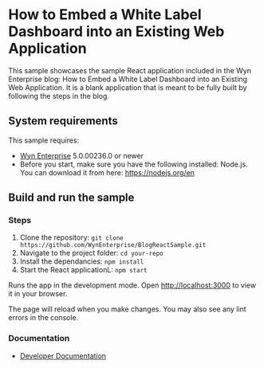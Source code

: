 # How to Embed a White Label Dashboard into an Existing Web Application

This sample showcases the sample React application included in the Wyn Enterprise blog: How to Embed a White Label Dashboard into an Existing Web Application. It is a blank application that is meant to be fully built by following the steps in the blog.

## System requirements

This sample requires:
 * [Wyn Enterprise](https://wyn.grapecity.com/demos/request/trial) 5.0.00236.0 or newer
 * Before you start, make sure you have the following installed: Node.js. You can download it from here: https://nodejs.org/en

## Build and run the sample

### Steps
1. Clone the repository: `git clone https://github.com/WynEnterprise/BlogReactSample.git`
2. Navigate to the project folder: `cd your-repo`
3. Install the dependancies: `npm install`
4. Start the React applicationL: `npm start`

Runs the app in the development mode.
Open [http://localhost:3000](http://localhost:3000) to view it in your browser.

The page will reload when you make changes.
You may also see any lint errors in the console.


### Documentation

- [Developer Documentation](https://wyn.grapecity.com/docs/dev-docs/)
